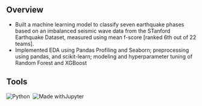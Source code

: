 ## Overview
- Built a machine learning model to classify seven earthquake phases based on an imbalanced seismic wave data from the STanford Earthquake Dataset, measured using mean f-score [ranked 6th out of 22 teams].
- Implemented EDA using Pandas Profiling and Seaborn; preprocessing using pandas, and scikit-learn; modeling and hyperparameter tuning of Random Forest and XGBoost

## Tools
![Python](https://img.shields.io/badge/-Python-05122A?style=flat&logo=python)&nbsp;
![Made withJupyter](https://img.shields.io/badge/Jupyter%20-Notebook-orange?style=flate&logo=Jupyter)
